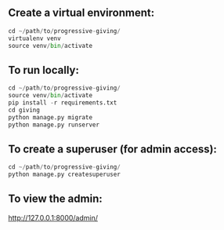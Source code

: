 Create a virtual environment:
-----------------------------

```python
cd ~/path/to/progressive-giving/
virtualenv venv
source venv/bin/activate
```

To run locally:
---------------

```python
cd ~/path/to/progressive-giving/
source venv/bin/activate
pip install -r requirements.txt
cd giving
python manage.py migrate
python manage.py runserver
```

To create a superuser (for admin access):
-----------------------------------------

```python
cd ~/path/to/progressive-giving/
python manage.py createsuperuser
```

To view the admin:
------------------

http://127.0.0.1:8000/admin/
